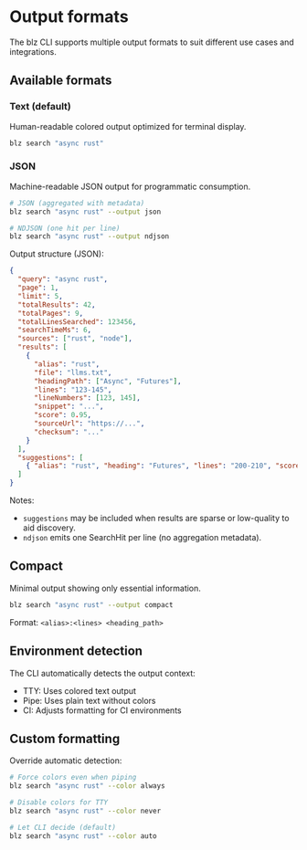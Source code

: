 # Output formats

The blz CLI supports multiple output formats to suit different use cases and integrations.

## Available formats

### Text (default)
Human-readable colored output optimized for terminal display.

```bash
blz search "async rust"
```

### JSON
Machine-readable JSON output for programmatic consumption.

```bash
# JSON (aggregated with metadata)
blz search "async rust" --output json

# NDJSON (one hit per line)
blz search "async rust" --output ndjson
```

Output structure (JSON):
```json
{
  "query": "async rust",
  "page": 1,
  "limit": 5,
  "totalResults": 42,
  "totalPages": 9,
  "totalLinesSearched": 123456,
  "searchTimeMs": 6,
  "sources": ["rust", "node"],
  "results": [
    {
      "alias": "rust",
      "file": "llms.txt",
      "headingPath": ["Async", "Futures"],
      "lines": "123-145",
      "lineNumbers": [123, 145],
      "snippet": "...",
      "score": 0.95,
      "sourceUrl": "https://...",
      "checksum": "..."
    }
  ],
  "suggestions": [
    { "alias": "rust", "heading": "Futures", "lines": "200-210", "score": 0.5 }
  ]
}
```

Notes:
- `suggestions` may be included when results are sparse or low-quality to aid discovery.
- `ndjson` emits one SearchHit per line (no aggregation metadata).

## Compact
Minimal output showing only essential information.

```bash
blz search "async rust" --output compact
```

Format: `<alias>:<lines> <heading_path>`

## Environment detection

The CLI automatically detects the output context:
- TTY: Uses colored text output
- Pipe: Uses plain text without colors
- CI: Adjusts formatting for CI environments

## Custom formatting

Override automatic detection:
```bash
# Force colors even when piping
blz search "async rust" --color always

# Disable colors for TTY
blz search "async rust" --color never

# Let CLI decide (default)
blz search "async rust" --color auto
```
